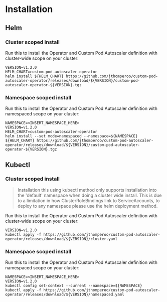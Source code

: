 # Installation

## Helm

### Cluster scoped install
Run this to install the Operator and Custom Pod Autoscaler definition with
cluster-wide scope on your cluster:

```
VERSION=v1.2.0
HELM_CHART=custom-pod-autoscaler-operator
helm install ${HELM_CHART} https://github.com/jthomperoo/custom-pod-autoscaler-operator/releases/download/${VERSION}/custom-pod-autoscaler-operator-${VERSION}.tgz
```

### Namespace scoped install
Run this to install the Operator and Custom Pod Autoscaler definition with
namespaced scope on your cluster:

```
NAMESPACE=<INSERT_NAMESPACE_HERE>
VERSION=v1.2.0
HELM_CHART=custom-pod-autoscaler-operator
helm install --set mode=namespaced --namespace=${NAMESPACE}  ${HELM_CHART} https://github.com/jthomperoo/custom-pod-autoscaler-operator/releases/download/${VERSION}/custom-pod-autoscaler-operator-${VERSION}.tgz
```

## Kubectl

### Cluster scoped install

> Installation this using kubectl method only supports installation into the
> 'default' namespace when doing a cluster wide install.
> This is due to a limitation in how ClusterRoleBindings link to
> ServiceAccounts, to deploy to any namespace please use the helm deployment
> method.

Run this to install the Operator and Custom Pod Autoscaler definition with
cluster-wide scope on your cluster:

```
VERSION=v1.2.0
kubectl apply -f https://github.com/jthomperoo/custom-pod-autoscaler-operator/releases/download/${VERSION}/cluster.yaml
```

### Namespace scoped install
Run this to install the Operator and Custom Pod Autoscaler definition with
namespaced scope on your cluster:

```
NAMESPACE=<INSERT_NAMESPACE_HERE>
VERSION=v1.2.0
kubectl config set-context --current --namespace=${NAMESPACE}
kubectl apply -f https://github.com/jthomperoo/custom-pod-autoscaler-operator/releases/download/${VERSION}/namespaced.yaml
```
